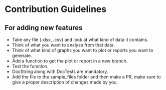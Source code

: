 # Contribution Guidelines
## For adding new features
- Take any file (.xlsx, .csv) and look at what kind of data it contains.
- Think of what you want to analyse from that data.
- Think of what kind of graphs you want to plot or reports you want to generate.
- Add a function to get the plot or report in a new branch.
- Test the function.
- DocString along with DocTests are mandatory.
- Add the file to the sample_files folder and then make a PR, make sure to give a proper description of changes made by you.